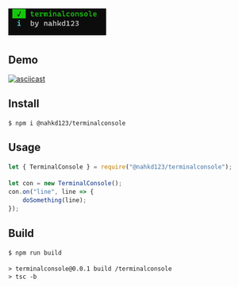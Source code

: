 # ![terminalconsole](./artwork.png)
## Demo
[![asciicast](https://asciinema.org/a/XuUGU5yCUCMmGhSc2K6PQ6qGw.svg)](https://asciinema.org/a/XuUGU5yCUCMmGhSc2K6PQ6qGw)
## Install
```console
$ npm i @nahkd123/terminalconsole
```

## Usage
```ts
let { TerminalConsole } = require("@nahkd123/terminalconsole");

let con = new TerminalConsole();
con.on("line", line => {
    doSomething(line);
});
```

## Build
```console
$ npm run build

> terminalconsole@0.0.1 build /terminalconsole
> tsc -b

```